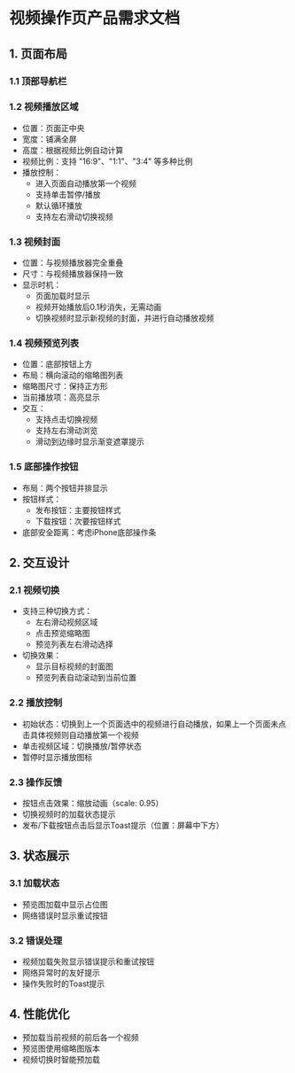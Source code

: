 # 视频操作页产品需求文档

## 1. 页面布局
### 1.1 顶部导航栏


### 1.2 视频播放区域
- 位置：页面正中央
- 宽度：铺满全屏
- 高度：根据视频比例自动计算
- 视频比例：支持 "16:9"、"1:1"、"3:4" 等多种比例
- 播放控制：
  - 进入页面自动播放第一个视频
  - 支持单击暂停/播放
  - 默认循环播放
  - 支持左右滑动切换视频

### 1.3 视频封面
- 位置：与视频播放器完全重叠
- 尺寸：与视频播放器保持一致
- 显示时机：
  - 页面加载时显示
  - 视频开始播放后0.1秒消失，无需动画
  - 切换视频时显示新视频的封面，并进行自动播放视频

### 1.4 视频预览列表
- 位置：底部按钮上方
- 布局：横向滚动的缩略图列表
- 缩略图尺寸：保持正方形
- 当前播放项：高亮显示
- 交互：
  - 支持点击切换视频
  - 支持左右滑动浏览
  - 滑动到边缘时显示渐变遮罩提示

### 1.5 底部操作按钮
- 布局：两个按钮并排显示
- 按钮样式：
  - 发布按钮：主要按钮样式
  - 下载按钮：次要按钮样式
- 底部安全距离：考虑iPhone底部操作条

## 2. 交互设计
### 2.1 视频切换
- 支持三种切换方式：
  - 左右滑动视频区域
  - 点击预览缩略图
  - 预览列表左右滑动选择
- 切换效果：
  - 显示目标视频的封面图
  - 预览列表自动滚动到当前位置

### 2.2 播放控制
- 初始状态：切换到上一个页面选中的视频进行自动播放，如果上一个页面未点击具体视频则自动播放第一个视频
- 单击视频区域：切换播放/暂停状态
- 暂停时显示播放图标

### 2.3 操作反馈
- 按钮点击效果：缩放动画（scale: 0.95）
- 切换视频时的加载状态提示
- 发布/下载按钮点击后显示Toast提示（位置：屏幕中下方）

## 3. 状态展示
### 3.1 加载状态
- 预览图加载中显示占位图
- 网络错误时显示重试按钮

### 3.2 错误处理
- 视频加载失败显示错误提示和重试按钮
- 网络异常时的友好提示
- 操作失败时的Toast提示

## 4. 性能优化
- 预加载当前视频的前后各一个视频
- 预览图使用缩略图版本
- 视频切换时智能预加载
